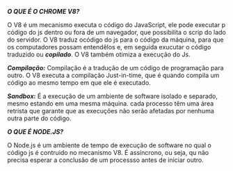 ***_O QUE É O CHROME V8?_***

O V8 é um mecanismo executa o código do JavaScript, ele pode executar p código do js dentro ou fora de um navegador, que possibilita o scrip do lado do servidor. 
O V8 traduz ocódigo do js para o código da máquina, para que os computadores possam entendêlos e, em seguida exucutar o código traduzido ou ***copilado***. O V8 também otimiza a execução do Js. 

***Compilação:*** Compilação é a tradução de um código de programação para outro. 
O V8 executa a compilação Just-in-time, que é quando compila um código ao mesmo tempo em que ele é executado. 

***Sandbox:*** É a execução de um  ambiente de software isolado e separado, mesmo estando em uma mesma máquina. cada processo têm uma área retrista que garante que as execuções não serão afetadas por nenhuma outra parte do código.

***_O QUE É NODE.JS?_***

O Node.js é um ambiente de tempo de execução de software no qual o código js é contruido no mecanismo V8. É assíncrono, ou seja, qu não precisa esperar a conclusão de um processso antes de iniciar outro. 